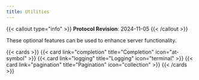 ```yaml
---
title: Utilities
---
```


{{< callout type="info" >}} **Protocol Revision**: 2024-11-05 {{< /callout >}}

These optional features can be used to enhance server functionality.

{{< cards >}} {{< card link="completion" title="Completion" icon="at-symbol" >}}
{{< card link="logging" title="Logging" icon="terminal" >}}
{{< card link="pagination" title="Pagination" icon="collection" >}} {{< /cards >}}
